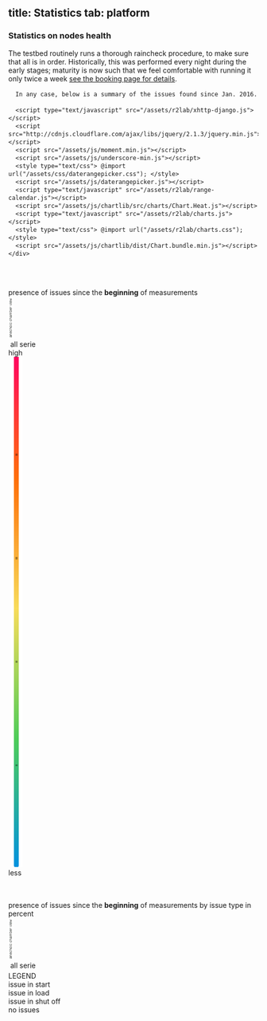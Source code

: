 title: Statistics
tab: platform
---
<div class="container">
  <div class="row" markdown="1">
    <div class="col-md-12">
      <h3>Statistics on nodes health</h3>
      The testbed routinely runs a thorough raincheck procedure, to make
      sure that all is in order.  Historically, this was performed every
      night during the early stages; maturity is now such that we feel
      comfortable with running it only twice a week
      <a href="/book.md">see the booking page
      for details</a>.

      In any case, below is a summary of the issues found since Jan. 2016.

      <script type="text/javascript" src="/assets/r2lab/xhttp-django.js"></script>
      <script src="http://cdnjs.cloudflare.com/ajax/libs/jquery/2.1.3/jquery.min.js"></script>
      <script src="/assets/js/moment.min.js"></script>
      <script src="/assets/js/underscore-min.js"></script>
      <style type="text/css"> @import url("/assets/css/daterangepicker.css"); </style>
      <script src="/assets/js/daterangepicker.js"></script>
      <script type="text/javascript" src="/assets/r2lab/range-calendar.js"></script>
      <script src="/assets/js/chartlib/src/charts/Chart.Heat.js"></script>
      <script type="text/javascript" src="/assets/r2lab/charts.js"></script>
      <style type="text/css"> @import url("/assets/r2lab/charts.css"); </style>
      <script src="/assets/js/chartlib/dist/Chart.bundle.min.js"></script>
    </div>
  </div>
</div>

<div class="container">
  <div class="row">
    <div class="col-lg-12">
      <div style="width: 100%">
        <div id="line-chart-tooltip"></div>
        <canvas id="line" height="250" width="700"></canvas>
      </div>
    </div>
    <!-- <div class="col-lg-1"> -->
      <!-- <br><br>select a range date<br>
      <input type="text" id="range_calendar" class="form-control"> -->
    <!-- </div> -->
  </div>

  <div class="row">
    <div class="col-lg-12">
      <br><br>
      <p></p>
    </div>
  </div>    

  <div class="row">
    <div class="title_heat">
      presence of issues since the <b>beginning</b> of measurements
    </div>
    <div class="col-lg-1" style="width: 10px">
      <div class="side_title">
        <img src="/assets/img/mapylegend.png" class="">
      </div>
    </div>
    <div class="col-lg-10" style="width: 83.7%">
      <div class="heat_container" style="background-image: url(/assets/img/chamber.png); background-repeat: no-repeat;">
        <canvas id="heat" width="775" height="505"></canvas>
      </div>
    </div>
    <div class="legend complete_serie"></div><div class="legend2">&nbsp;all serie</div>
    <div class="col-lg-1" style="padding-left: 0px;">
      <div class="side_title"></div>
      <div class="heat_bar">
        high
        <span class="glyphicon glyphicon-plus" aria-hidden="true"></span>
      </div>
      <div class="">
        &nbsp;<img src="/assets/img/heatlevel.png" class="heatlevel">
      </div>
      <div class="heat_bar">
        less
        <span class="glyphicon glyphicon-minus" aria-hidden="true"></span>
      </div>
    </div>
  </div>

  <div class="row">
    <div class="col-lg-12">
      <br><br>
      <p></p>
    </div>
  </div>

  <div class="row">
    <div class="title_heat">
      presence of issues since the <b>beginning</b> of measurements by issue type in percent
    </div>
    <div class="col-lg-1" style="width: 10px">
      <div class="side_title">
        <img src="/assets/img/mapylegend.png" class="">
      </div>
    </div>
    <div class="col-lg-10" style="width: 83.7%">
      <div class="heat_container" id="doughnut_container" style="background-image: url(/assets/img/chamber.png); background-repeat: no-repeat;">
      </div>
    </div>
    <div class="legend complete_serie"></div><div class="legend2">&nbsp;all serie</div>
    <div class="col-lg-1" style="padding-right: 0px; padding-left: 0px; padding-top: 4px; width: 140px;">
      <div class="side_title"></div>
      <div class="legend_intern">LEGEND</div>
      <div class="legend start"></div><div class="legend2">issue in start</div>
      <div class="legend load"></div><div class="legend2">issue in load</div>
      <div class="legend zombie"></div><div class="legend2">issue in shut off</div>
      <div class="legend noissue"></div><div class="legend2">no issues</div>
    </div>
  </div>

</div>
